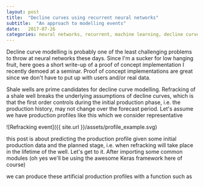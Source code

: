 ```yaml
---
layout: post
title:  "Decline curves using recurrent neural networks"
subtitle:  "An approach to modelling events"
date:   2017-07-26
categories: neural networks, recurrent, machine learning, decline curve, shale well, fracking
---
```


Decline curve modelling is probably one of the least challenging problems to throw at neural networks these days. Since I'm a sucker for low hanging fruit, here goes a short write-up of a proof of concept implementation I recently demoed at a seminar. Proof of concept implementations are great since we don't have to put up with users and/or real data.

Shale wells are prime candidates for decline curve modelling. Refracking of a shale well breaks the underlying assumptions of decline curves, which is that the first order controls during the initial production phase, i.e. the production history, may not change over the forecast period. Let's assume we have production profiles like this which we consider representative

![Refracking event]({{ site.url }}/assets/profile_example.svg)

this post is about predicting the production profile given some initial production data and the planned stage, i.e. when refracking will take place in the lifetime of the well. Let's get to it. After importing some common modules (oh yes we'll be using the awesome Keras framework here of course)

<script src="https://gist.github.com/plang85/5b63fbd837b608ac3e50583ac2de1b63.js"></script>

we can produce these artificial production profiles with a function such as

<script src="https://gist.github.com/plang85/845141802581bbad8117ade85b490883.js"></script>